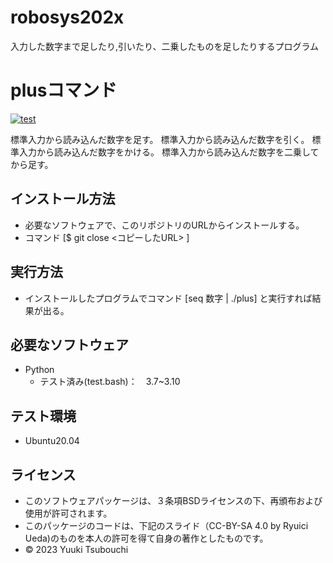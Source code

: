 # robosys202x
入力した数字まで足したり,引いたり、二乗したものを足したりするプログラム


# plusコマンド
[![test](https://github.com/yuukitsubouchi/robosys202x/actions/workflows/test.yml/badge.svg)](https://github.com/yuukitsubouchi/robosys202x/actions/workflows/test.yml)



標準入力から読み込んだ数字を足す。
標準入力から読み込んだ数字を引く。
標準入力から読み込んだ数字をかける。
標準入力から読み込んだ数字を二乗してから足す。


## インストール方法  
* 必要なソフトウェアで、このリポジトリのURLからインストールする。
* コマンド [$ git close <コピーしたURL> ]

## 実行方法
* インストールしたプログラムでコマンド [seq 数字 | ./plus] と実行すれば結果が出る。


## 必要なソフトウェア
* Python
  * テスト済み(test.bash)：　3.7~3.10

## テスト環境
* Ubuntu20.04

## ライセンス
* このソフトウェアパッケージは、３条項BSDライセンスの下、再頒布および使用が許可されます。
* このパッケージのコードは、下記のスライド（CC-BY-SA 4.0 by Ryuici Ueda)のものを本人の許可を得て自身の著作としたものです。
* © 2023 Yuuki Tsubouchi
